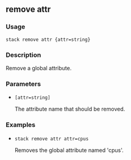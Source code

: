 ## remove attr

### Usage

`stack remove attr {attr=string}`

### Description

Remove a global attribute.

### Parameters
* `[attr=string]`

   The attribute name that should be removed.

### Examples

* `stack remove attr attr=cpus`

   Removes the global attribute named 'cpus'.



